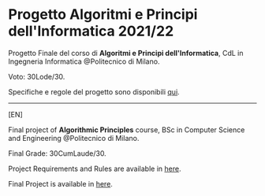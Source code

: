 # Progetto Algoritmi e Principi dell'Informatica 2021/22

Progetto Finale del corso di   **Algoritmi e Principi dell'Informatica**,   CdL in Ingegneria Informatica @Politecnico di Milano.

Voto: 30Lode/30.

Specifiche e regole del progetto sono disponibili [qui](https://github.com/letiziagrassi/ProvaFinale-API-2021-22/tree/main/documentation).


----------------------------------------

[EN]

Final project of   **Algorithmic Principles**   course, BSc in Computer Science and Engineering @Politecnico di Milano.

Final Grade: 30CumLaude/30.

Project Requirements and Rules are available in [here](https://github.com/letiziagrassi/ProvaFinale-API-2021-22/tree/main/documentation).

Final Project is available in [here]().
